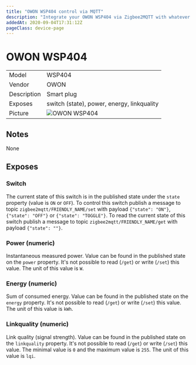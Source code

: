 ```yaml
---
title: "OWON WSP404 control via MQTT"
description: "Integrate your OWON WSP404 via Zigbee2MQTT with whatever smart home infrastructure you are using without the vendors bridge or gateway."
addedAt: 2020-09-04T17:31:12Z
pageClass: device-page
---
```


<!-- !!!! -->
<!-- ATTENTION: This file is auto-generated through docgen! -->
<!-- You can only edit the "## Notes"-Section till next h1 (#) or h2 heading (##). -->
<!-- Do NOT use h1 or h2 heading within "## Notes"-Section. -->
<!-- !!!! -->

# OWON WSP404

|     |     |
|-----|-----|
| Model | WSP404  |
| Vendor  | OWON  |
| Description | Smart plug |
| Exposes | switch (state), power, energy, linkquality |
| Picture | ![OWON WSP404](https://www.zigbee2mqtt.io/images/devices/WSP404.jpg) |


<!-- Notes BEGIN: You can edit here -->
## Notes

None

<!-- Notes END: Do not edit below this line -->



## Exposes

### Switch 
The current state of this switch is in the published state under the `state` property (value is `ON` or `OFF`).
To control this switch publish a message to topic `zigbee2mqtt/FRIENDLY_NAME/set` with payload `{"state": "ON"}`, `{"state": "OFF"}` or `{"state": "TOGGLE"}`.
To read the current state of this switch publish a message to topic `zigbee2mqtt/FRIENDLY_NAME/get` with payload `{"state": ""}`.

### Power (numeric)
Instantaneous measured power.
Value can be found in the published state on the `power` property.
It's not possible to read (`/get`) or write (`/set`) this value.
The unit of this value is `W`.

### Energy (numeric)
Sum of consumed energy.
Value can be found in the published state on the `energy` property.
It's not possible to read (`/get`) or write (`/set`) this value.
The unit of this value is `kWh`.

### Linkquality (numeric)
Link quality (signal strength).
Value can be found in the published state on the `linkquality` property.
It's not possible to read (`/get`) or write (`/set`) this value.
The minimal value is `0` and the maximum value is `255`.
The unit of this value is `lqi`.

